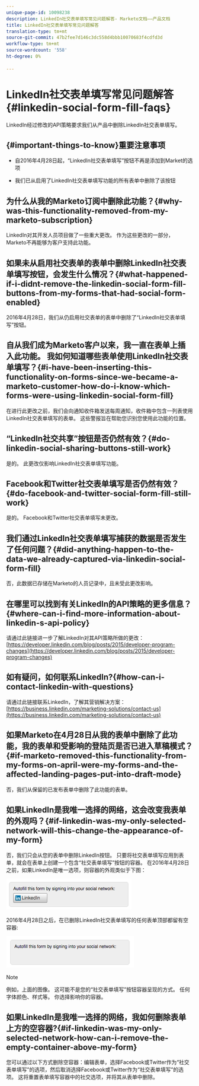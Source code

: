 ```yaml
---
unique-page-id: 10098238
description: LinkedIn社交表单填写常见问题解答- Marketo文档——产品文档
title: LinkedIn社交表单填写常见问题解答
translation-type: tm+mt
source-git-commit: 47b2fee7d146c3dc558d4bbb10070683f4cdfd3d
workflow-type: tm+mt
source-wordcount: '558'
ht-degree: 0%

---
```



# LinkedIn社交表单填写常见问题解答{#linkedin-social-form-fill-faqs}

LinkedIn经过修改的API策略要求我们从产品中删除LinkedIn社交表单填写。

## {#important-things-to-know}重要注意事项

* 自2016年4月28日起，“LinkedIn社交表单填写”按钮不再是添加到Market的选项

* 我们已从启用了LinkedIn社交表单填写功能的所有表单中删除了该按钮

## 为什么从我的Marketo订阅中删除此功能？{#why-was-this-functionality-removed-from-my-marketo-subscription}

LinkedIn对其开发人员项目做了一些重大更改。 作为这些更改的一部分，Marketo不再能够为客户支持此功能。

## 如果未从启用社交表单的表单中删除LinkedIn社交表单填写按钮，会发生什么情况？{#what-happened-if-i-didnt-remove-the-linkedin-social-form-fill-buttons-from-my-forms-that-had-social-form-enabled}

2016年4月28日，我们从仍启用社交表单的表单中删除了“LinkedIn社交表单填写”按钮。

## 自从我们成为Marketo客户以来，我一直在表单上插入此功能。 我如何知道哪些表单使用LinkedIn社交表单填写？{#i-have-been-inserting-this-functionality-on-forms-since-we-became-a-marketo-customer-how-do-i-know-which-forms-were-using-linkedin-social-form-fill}

在进行此更改之前，我们会向通知收件箱发送每周通知，收件箱中包含一列表使用LinkedIn社交表单填写的表单。 这些警报旨在帮助您识别您使用此功能的位置。

## “LinkedIn社交共享”按钮是否仍然有效？{#do-linkedin-social-sharing-buttons-still-work}

是的。 此更改仅影响LinkedIn社交表单填写功能。

## Facebook和Twitter社交表单填写是否仍然有效？{#do-facebook-and-twitter-social-form-fill-still-work}

是的。 Facebook和Twitter社交表单填写未更改。

## 我们通过LinkedIn社交表单填写捕获的数据是否发生了任何问题？{#did-anything-happen-to-the-data-we-already-captured-via-linkedin-social-form-fill}

否，此数据已存储在Marketo的人员记录中，且未受此更改影响。

## 在哪里可以找到有关LinkedIn的API策略的更多信息？{#where-can-i-find-more-information-about-linkedin-s-api-policy}

请通过此链接进一步了解LinkedIn对其API策略所做的更改：[https://developer.linkedin.com/blog/posts/2015/developer-program-changes](https://developer.linkedin.com/blog/posts/2015/developer-program-changes)

## 如有疑问，如何联系LinkedIn?{#how-can-i-contact-linkedin-with-questions}

请通过此链接联系LinkedIn，了解其营销解决方案：[https://business.linkedin.com/marketing-solutions/contact-us](https://business.linkedin.com/marketing-solutions/contact-us)

## 如果Marketo在4月28日从我的表单中删除了此功能，我的表单和受影响的登陆页是否已进入草稿模式？{#if-marketo-removed-this-functionality-from-my-forms-on-april-were-my-forms-and-the-affected-landing-pages-put-into-draft-mode}

否，我们从保留的已发布表单中删除了此功能的表单。

## 如果LinkedIn是我唯一选择的网络，这会改变我表单的外观吗？{#if-linkedin-was-my-only-selected-network-will-this-change-the-appearance-of-my-form}

否，我们只会从您的表单中删除LinkedIn按钮。 只要将社交表单填写应用到表单，就会在表单上创建一个包含“社交表单填写”按钮的容器。 在2016年4月28日之前，如果LinkedIn是唯一选项，则容器的外观类似于下图：

![—](assets/one.png)

2016年4月28日之后，在已删除LinkedIn社交表单填写的任何表单顶部都留有空容器:

![—](assets/two.png)

>[!NOTE]
>
>例如，上面的图像。 这可能不是您的“社交表单填写”按钮容器呈现的方式。 任何字体颜色、样式等。 你选择影响你的容器。

## 如果LinkedIn是我唯一选择的网络，我如何删除表单上方的空容器?{#if-linkedin-was-my-only-selected-network-how-can-i-remove-the-empty-container-above-my-form}

您可以通过以下方式删除空容器：编辑表单，选择Facebook或Twitter作为“社交表单填写”的选项，然后取消选择Facebook或Twitter作为“社交表单填写”的选项。 这将重置表单填写容器中的社交选项，并将其从表单中删除。
